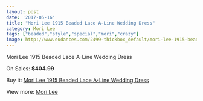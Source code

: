 ```yaml
---
layout: post
date: '2017-05-16'
title: "Mori Lee 1915 Beaded Lace A-Line Wedding Dress"
category: Mori Lee
tags: ["beaded","style","special","mori","crazy"]
image: http://www.eudances.com/2499-thickbox_default/mori-lee-1915-beaded-lace-a-line-wedding-dress.jpg
---
```

Mori Lee 1915 Beaded Lace A-Line Wedding Dress

On Sales: **$404.99**
<a href="https://www.eudances.com/en/mori-lee/832-mori-lee-1915-beaded-lace-a-line-wedding-dress.html"><amp-img layout="responsive" width="600" height="600" src="//www.eudances.com/2499-thickbox_default/mori-lee-1915-beaded-lace-a-line-wedding-dress.jpg" alt="Mori Lee 1915 Beaded Lace A-Line Wedding Dress 0" /></a>
<a href="https://www.eudances.com/en/mori-lee/832-mori-lee-1915-beaded-lace-a-line-wedding-dress.html"><amp-img layout="responsive" width="600" height="600" src="//www.eudances.com/2501-thickbox_default/mori-lee-1915-beaded-lace-a-line-wedding-dress.jpg" alt="Mori Lee 1915 Beaded Lace A-Line Wedding Dress 1" /></a>
<a href="https://www.eudances.com/en/mori-lee/832-mori-lee-1915-beaded-lace-a-line-wedding-dress.html"><amp-img layout="responsive" width="600" height="600" src="//www.eudances.com/2500-thickbox_default/mori-lee-1915-beaded-lace-a-line-wedding-dress.jpg" alt="Mori Lee 1915 Beaded Lace A-Line Wedding Dress 2" /></a>

Buy it: [Mori Lee 1915 Beaded Lace A-Line Wedding Dress](https://www.eudances.com/en/mori-lee/832-mori-lee-1915-beaded-lace-a-line-wedding-dress.html "Mori Lee 1915 Beaded Lace A-Line Wedding Dress")

View more: [Mori Lee](https://www.eudances.com/en/9-mori-lee "Mori Lee")